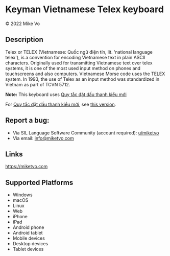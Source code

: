 Keyman Vietnamese Telex keyboard
==============

© 2022 Mike Vo

Description
-----------

Telex or TELEX (Vietnamese: Quốc ngữ điện tín, lit. 'national language telex'), is a convention for encoding Vietnamese text in plain ASCII characters. Originally used for transmitting Vietnamese text over telex systems, it is one of the most used input method on phones and touchscreens and also computers. Vietnamese Morse code uses the TELEX system. In 1993, the use of Telex as an input method was standardized in Vietnam as part of TCVN 5712.

**Note:** This keyboard uses [Quy tắc đặt dấu thanh kiểu mới](https://vi.wikipedia.org/wiki/Quy_tắc_đặt_dấu_thanh_trong_chữ_quốc_ngữ#Kiểu_mới)

For [Quy tắc đặt dấu thanh kiểu mới](https://vi.wikipedia.org/wiki/Quy_tắc_đặt_dấu_thanh_trong_chữ_quốc_ngữ#Kiểu_mới), see [this version](https://github.com/miketvo/keyboards/tree/vietnamese-telex-legacy).

Report a bug:
-----------

* Via SIL Language Software Community (account required): [u/miketvo](https://community.software.sil.org/u/miketvo/summary)
* Via email: [info@miketvo.com](mailto:info@miketvo.com)

Links
-----
https://miketvo.com

Supported Platforms
-------------------
 * Windows
 * macOS
 * Linux
 * Web
 * iPhone
 * iPad
 * Android phone
 * Android tablet
 * Mobile devices
 * Desktop devices
 * Tablet devices

